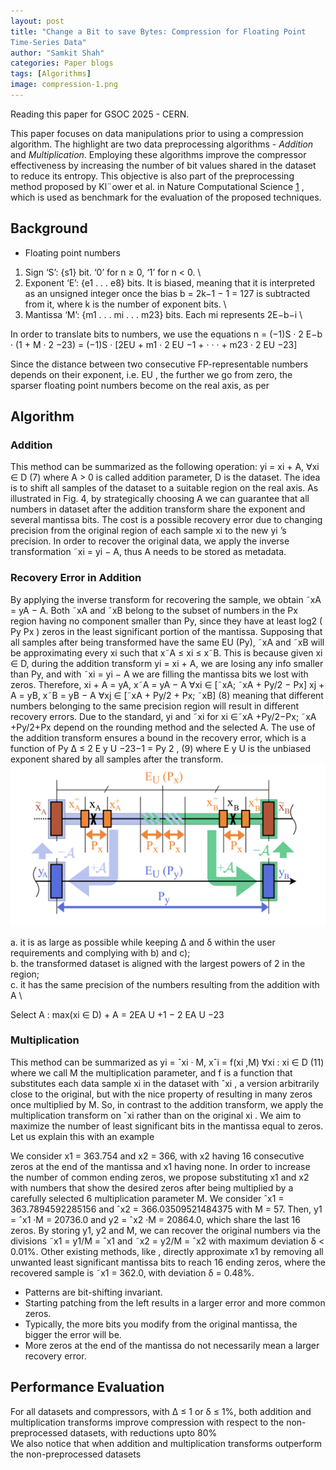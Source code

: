 ```yaml
---
layout: post
title: "Change a Bit to save Bytes: Compression for Floating Point
Time-Series Data"
author: "Samkit Shah"
categories: Paper blogs
tags: [Algorithms]
image: compression-1.png
---
```


Reading this paper for GSOC 2025 - CERN. 

This paper focuses on data manipulations prior to using a compression algorithm.
The highlight are two data preprocessing algorithms - *Addition* and *Multiplication*. Employing these algorithms improve the compressor effectiveness by increasing the number of bit values shared in the dataset to reduce its entropy. This objective is also part of the preprocessing method proposed by Kl¨ower et al.
in Nature Computational Science [1](https://www.nature.com/articles/s43588-021-00156-2) , which is used as benchmark for the evaluation of the proposed
techniques.

## Background

- Floating point numbers

1) Sign ‘S’: {s1} bit. ‘0’ for n ≥ 0, ‘1’ for n < 0. \
2) Exponent ‘E’: {e1 . . . e8} bits. It is biased, meaning that it is interpreted as an unsigned integer once the bias b = 2k−1 − 1 = 127 is subtracted from it, where k is the number of exponent bits. \
3) Mantissa ‘M’: {m1 . . . mi
. . . m23} bits. Each mi represents 2E−b−i  \

In order to translate bits to numbers, we use the equations
n = (−1)S
· 2
E−b
· (1 + M · 2
−23)
= (−1)S
· [2EU + m1 · 2
EU −1 + · · · + m23 · 2
EU −23]

Since the distance between two consecutive FP-representable numbers depends on their exponent, i.e.
EU , the further we go from zero, the sparser floating point numbers become on the real axis, as per

## Algorithm 

### Addition

This method can be summarized as the following operation:
yi = xi + A, ∀xi ∈ D (7)
where A > 0 is called addition parameter, D is the dataset. The idea is to shift all samples of the
dataset to a suitable region on the real axis. As illustrated in Fig. 4, by strategically choosing A we
can guarantee that all numbers in dataset after the addition transform share the exponent and several
mantissa bits. The cost is a possible recovery error due to changing precision from the original region
of each sample xi to the new yi
’s precision. In order to recover the original data, we apply the inverse
transformation ˜xi = yi − A, thus A needs to be stored as metadata.

### Recovery Error in Addition

By
applying the inverse transform for recovering the sample, we obtain ˜xA = yA − A. Both ˜xA and ˜xB
belong to the subset of numbers in the Px region having no component smaller than Py, since they
have at least log2
(
Py
Px
) zeros in the least significant portion of the mantissa. Supposing that all samples
after being transformed have the same EU (Py), ˜xA and ˜xB will be approximating every xi such that
x˜A ≤ xi ≤ x˜B. This is because given xi ∈ D, during the addition transform yi = xi + A, we are losing
any info smaller than Py, and with ˜xi = yi − A we are filling the mantissa bits we lost with zeros.
Therefore,
xi + A = yA, x˜A = yA − A ∀xi ∈ [˜xA; ˜xA + Py/2 − Px]
xj + A = yB, x˜B = yB − A ∀xj ∈ [˜xA + Py/2 + Px; ˜xB]
(8)
meaning that different numbers belonging to the same precision region will result in different recovery
errors. Due to the standard, yi and ˜xi for xi ∈˜xA +Py/2−Px; ˜xA +Py/2+Px depend on the rounding
method and the selected A. The use of the addition transform ensures a bound in the recovery error,
which is a function of Py
∆ ≤ 2
E
y
U −23−1 =
Py
2
, (9)
where E
y
U
is the unbiased exponent shared by all samples after the transform.
![alt text](/assets/img/compression-2.png)

a. it is as large as possible while keeping ∆ and δ within the user requirements and complying with
b) and c); \
b. the transformed dataset is aligned with the largest powers of 2 in the region; \
c. it has the same precision of the numbers resulting from the addition with A \ 

Select A : max(xi ∈ D) + A = 2EA
U +1 − 2
EA
U −23

### Multiplication
This method can be summarized as
yi = ˆxi
· M, xˆi = f(xi
,M) ∀xi
: xi ∈ D (11)
where we call M the multiplication parameter, and f is a function that substitutes each data sample
xi
in the dataset with ˆxi
, a version arbitrarily close to the original, but with the nice property of
resulting in many zeros once multiplied by M. So, in contrast to the addition transform, we apply
the multiplication transform on ˆxi rather than on the original xi
. We aim to maximize the number of
least significant bits in the mantissa equal to zeros. Let us explain this with an example

We consider x1 = 363.754 and x2 = 366, with x2 having 16 consecutive zeros at the end of the mantissa
and x1 having none. In order to increase the number of common ending zeros, we propose substituting
x1 and x2 with numbers that show the desired zeros after being multiplied by a carefully selected
6
multiplication parameter M. We consider ˆx1 = 363.7894592285156 and ˆx2 = 366.03509521484375
with M = 57. Then, y1 = ˆx1 ·M = 20736.0 and y2 = ˆx2 ·M = 20864.0, which share the last 16 zeros.
By storing y1, y2 and M, we can recover the original numbers via the divisions ˜x1 = y1/M = ˆx1
and ˜x2 = y2/M = ˆx2 with maximum deviation δ < 0.01%. Other existing methods, like , directly
approximate x1 by removing all unwanted least significant mantissa bits to reach 16 ending zeros,
where the recovered sample is ˜x1 = 362.0, with deviation δ = 0.48%.

- Patterns are bit-shifting invariant.
- Starting patching from the left results in a larger error and more common zeros.
- Typically, the more bits you modify from the original mantissa, the bigger the error will be.
- More zeros at the end of the mantissa do not necessarily mean a larger recovery error.


## Performance Evaluation
For all datasets and compressors, with ∆ ≤ 1 or δ ≤ 1%, both addition and multiplication
transforms improve compression with respect to the non-preprocessed datasets, with reductions upto 80%  \
We also notice that when addition and multiplication transforms outperform the non-preprocessed datasets